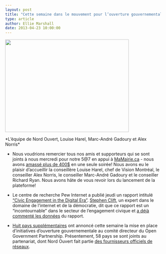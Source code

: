 ```yaml
---
layout: post
title: "Cette semaine dans le mouvement pour l’ouverture gouvernementale..."
type: article
author: Ellie Marshall
date: 2013-04-23 10:00:00
---
```

<p style="text-align: left;"><img src="/img/blog/2013-04-26-mamairie-57.jpg" width="400" height="300" alt="" title="Nord Ouvert 5@7, April 24 2013"></p>
*L’équipe de Nord Ouvert, Louise Harel, Marc-André Gadoury et Alex Norris*

- Nous voudrions remercier tous nos amis et supporteurs qui se sont joints à nous mercredi pour notre 5@7 en appui à [MaMairie.ca](http://www.mamairie.ca) - nous avons [amassé plus de 400$](http://igg.me/at/mamairiemontreal/x/1859729) en une seule soirée! Nous avons eu le plaisir d’accueillir la conseillère Louise Harel, chef de Vision Montréal, le conseiller Alex Norris, le conseiller Marc-André Gadoury et le conseiller Richard Ryan. Nous avons hâte de vous revoir lors du lancement de la plateforme!

- Le centre de recherche Pew Internet a publié jeudi un rapport intitulé [“Civic Engagement in the Digital Era”](http://pewinternet.org/Reports/2013/Civic-Engagement.aspx). [Stephen Clift](http://stevenclift.com/?page_id=2), un expert dans le domaine de l’internet et de la démocratie, dit que ce rapport est un “incontournable” dans le secteur de l’engagement civique et [a déjà commenté les données](http://blog.e-democracy.org/posts/1888) du rapport.

- [Huit pays supplémentaires](http://blog.opengovpartnership.org/2013/04/a-step-forward-more-countries-present-action-plans-at-ogp-ministerial-steering-committee/) ont annoncé cette semaine la mise en place d’initiatives d’ouverture gouvernementale au comité directeur du Open Government Partnership. Présentement, 58 pays se sont joints au partenariat, dont Nord Ouvert fait partie  [des fournisseurs officiels de réseaux](http://www.opengovpartnership.org/suppliers/open-north). 